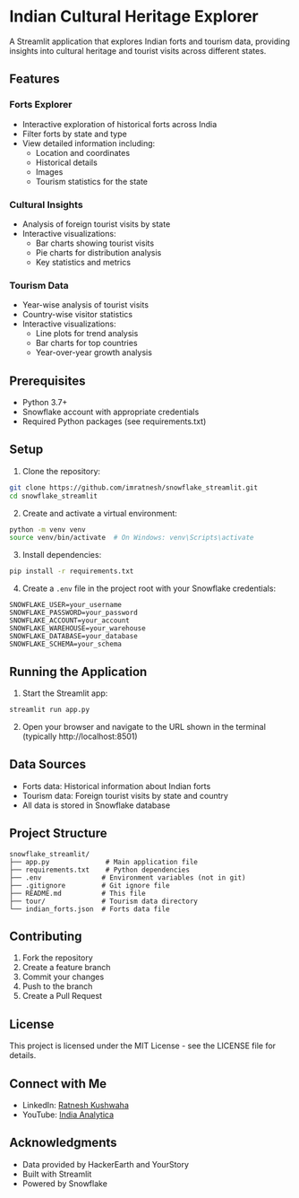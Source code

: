 # Indian Cultural Heritage Explorer

A Streamlit application that explores Indian forts and tourism data, providing insights into cultural heritage and tourist visits across different states.

## Features

### Forts Explorer
- Interactive exploration of historical forts across India
- Filter forts by state and type
- View detailed information including:
  - Location and coordinates
  - Historical details
  - Images
  - Tourism statistics for the state

### Cultural Insights
- Analysis of foreign tourist visits by state
- Interactive visualizations:
  - Bar charts showing tourist visits
  - Pie charts for distribution analysis
  - Key statistics and metrics

### Tourism Data
- Year-wise analysis of tourist visits
- Country-wise visitor statistics
- Interactive visualizations:
  - Line plots for trend analysis
  - Bar charts for top countries
  - Year-over-year growth analysis

## Prerequisites

- Python 3.7+
- Snowflake account with appropriate credentials
- Required Python packages (see requirements.txt)

## Setup

1. Clone the repository:
```bash
git clone https://github.com/imratnesh/snowflake_streamlit.git
cd snowflake_streamlit
```

2. Create and activate a virtual environment:
```bash
python -m venv venv
source venv/bin/activate  # On Windows: venv\Scripts\activate
```

3. Install dependencies:
```bash
pip install -r requirements.txt
```

4. Create a `.env` file in the project root with your Snowflake credentials:
```
SNOWFLAKE_USER=your_username
SNOWFLAKE_PASSWORD=your_password
SNOWFLAKE_ACCOUNT=your_account
SNOWFLAKE_WAREHOUSE=your_warehouse
SNOWFLAKE_DATABASE=your_database
SNOWFLAKE_SCHEMA=your_schema
```

## Running the Application

1. Start the Streamlit app:
```bash
streamlit run app.py
```

2. Open your browser and navigate to the URL shown in the terminal (typically http://localhost:8501)

## Data Sources

- Forts data: Historical information about Indian forts
- Tourism data: Foreign tourist visits by state and country
- All data is stored in Snowflake database

## Project Structure

```
snowflake_streamlit/
├── app.py              # Main application file
├── requirements.txt    # Python dependencies
├── .env               # Environment variables (not in git)
├── .gitignore         # Git ignore file
├── README.md          # This file
├── tour/              # Tourism data directory
└── indian_forts.json  # Forts data file
```

## Contributing

1. Fork the repository
2. Create a feature branch
3. Commit your changes
4. Push to the branch
5. Create a Pull Request

## License

This project is licensed under the MIT License - see the LICENSE file for details.

## Connect with Me

- LinkedIn: [Ratnesh Kushwaha](https://www.linkedin.com/in/ratneshkushwaha/)
- YouTube: [India Analytica](https://www.youtube.com/@IndiaAnalytica)

## Acknowledgments

- Data provided by HackerEarth and YourStory
- Built with Streamlit
- Powered by Snowflake
